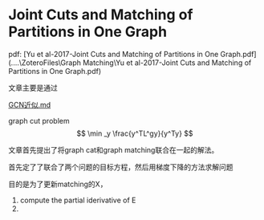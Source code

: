 # Joint Cuts and Matching of Partitions in One Graph

pdf:  [Yu et al-2017-Joint Cuts and Matching of Partitions in One Graph.pdf](..\..\ZoteroFiles\Graph Matching\Yu et al-2017-Joint Cuts and Matching of Partitions in One Graph.pdf) 

文章主要是通过

 [GCN近似.md](GCN近似.md) 



graph cut problem
$$
\min _y \frac{y^TL^gy}{y^Ty}
$$


文章首先提出了将graph cat和graph matching联合在一起的解法。

首先定了了联合了两个问题的目标方程，然后用梯度下降的方法求解问题

目的是为了更新matching的X， 

1. compute the partial iderivative of E
2. 
